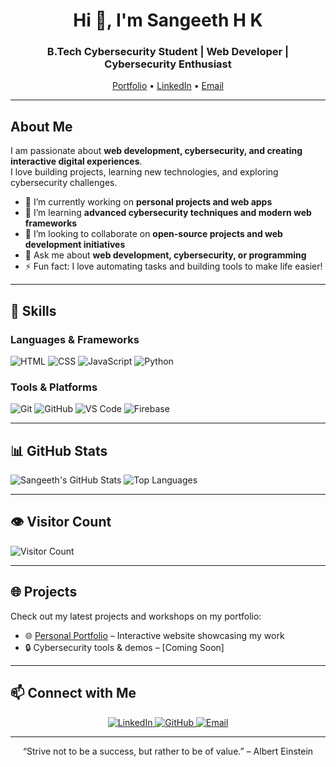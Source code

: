 <h1 align="center">Hi 👋, I'm Sangeeth H K</h1>
<h3 align="center">B.Tech Cybersecurity Student | Web Developer | Cybersecurity Enthusiast</h3>

<p align="center">
  <a href="https://sangeethhk.github.io/" target="_blank">Portfolio</a> •
  <a href="https://www.linkedin.com/in/sangeethhk/" target="_blank">LinkedIn</a> •
  <a href="mailto:sangeethhk@example.com" target="_blank">Email</a>
</p>

---

## About Me
I am passionate about **web development, cybersecurity, and creating interactive digital experiences**.  
I love building projects, learning new technologies, and exploring cybersecurity challenges.

- 🔭 I’m currently working on **personal projects and web apps**
- 🌱 I’m learning **advanced cybersecurity techniques and modern web frameworks**
- 👯 I’m looking to collaborate on **open-source projects and web development initiatives**
- 💬 Ask me about **web development, cybersecurity, or programming**
- ⚡ Fun fact: I love automating tasks and building tools to make life easier!

---

## 🔧 Skills

### Languages & Frameworks
![HTML](https://img.shields.io/badge/HTML-E34F26?style=flat&logo=html5&logoColor=white)
![CSS](https://img.shields.io/badge/CSS-1572B6?style=flat&logo=css3&logoColor=white)
![JavaScript](https://img.shields.io/badge/JavaScript-F7DF1E?style=flat&logo=javascript&logoColor=black)
![Python](https://img.shields.io/badge/Python-3776AB?style=flat&logo=python&logoColor=white)

### Tools & Platforms
![Git](https://img.shields.io/badge/Git-F05032?style=flat&logo=git&logoColor=white)
![GitHub](https://img.shields.io/badge/GitHub-181717?style=flat&logo=github&logoColor=white)
![VS Code](https://img.shields.io/badge/VS%20Code-0078D7?style=flat&logo=visual-studio-code&logoColor=white)
![Firebase](https://img.shields.io/badge/Firebase-FFCA28?style=flat&logo=firebase&logoColor=black)

---

## 📊 GitHub Stats
![Sangeeth's GitHub Stats](https://github-readme-stats.vercel.app/api?username=sangeethhk&show_icons=true&theme=radical)
![Top Languages](https://github-readme-stats.vercel.app/api/top-langs/?username=sangeethhk&layout=compact&theme=radical)

---

## 👁 Visitor Count
![Visitor Count](https://profile-counter.glitch.me/sangeethhk/count.svg)

---

## 🌐 Projects
Check out my latest projects and workshops on my portfolio:

- 🌐 [Personal Portfolio](https://sangeethhk.github.io/) – Interactive website showcasing my work  
- 🔒 Cybersecurity tools & demos – [Coming Soon]  

---

## 📫 Connect with Me
<p align="center">
  <a href="https://www.linkedin.com/in/sangeethhk/" target="_blank">
    <img src="https://img.shields.io/badge/LinkedIn-0A66C2?style=for-the-badge&logo=linkedin&logoColor=white" alt="LinkedIn"/>
  </a>
  <a href="https://github.com/sangeethhk" target="_blank">
    <img src="https://img.shields.io/badge/GitHub-181717?style=for-the-badge&logo=github&logoColor=white" alt="GitHub"/>
  </a>
  <a href="mailto:sangeethhk@example.com" target="_blank">
    <img src="https://img.shields.io/badge/Email-D14836?style=for-the-badge&logo=gmail&logoColor=white" alt="Email"/>
  </a>
</p>

---

<p align="center">“Strive not to be a success, but rather to be of value.” – Albert Einstein</p>
